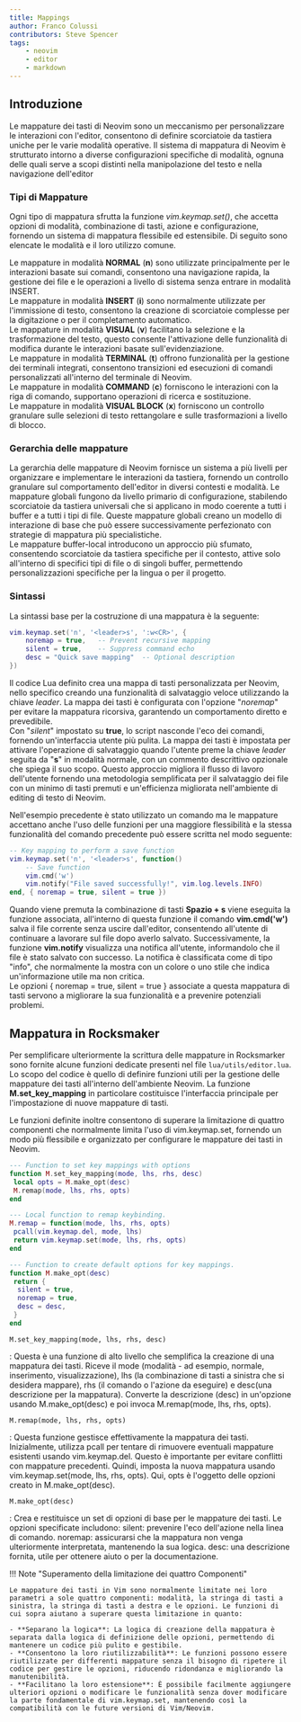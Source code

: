 ```yaml
---
title: Mappings
author: Franco Colussi
contributors: Steve Spencer
tags:
    - neovim
    - editor
    - markdown
---
```

<!--vale off-->

## Introduzione

Le mappature dei tasti di Neovim sono un meccanismo per personalizzare le interazioni con l'editor, consentono di definire scorciatoie da tastiera uniche per le varie modalità operative. Il sistema di mappatura di Neovim è strutturato intorno a diverse configurazioni specifiche di modalità, ognuna delle quali serve a scopi distinti nella manipolazione del testo e nella navigazione dell'editor

### Tipi di Mappature

Ogni tipo di mappatura sfrutta la funzione *vim.keymap.set()*, che accetta opzioni di modalità, combinazione di tasti, azione e configurazione, fornendo un sistema di mappatura flessibile ed estensibile. Di seguito sono elencate le modalità e il loro utilizzo comune.

Le mappature in modalità **NORMAL** (**n**) sono utilizzate principalmente per le interazioni basate sui comandi, consentono una navigazione rapida, la gestione dei file e le operazioni a livello di sistema senza entrare in modalità INSERT.  
Le mappature in modalità **INSERT** (**i**) sono normalmente utilizzate per l'immissione di testo, consentono la creazione di scorciatoie complesse per la digitazione o per il  completamento automatico.  
Le mappature in modalità **VISUAL** (**v**) facilitano la selezione e la trasformazione del testo, questo consente l'attivazione delle funzionalità di modifica durante le interazioni basate sull'evidenziazione.  
Le mappature in modalità **TERMINAL** (**t**) offrono funzionalità per la gestione dei terminali integrati, consentono transizioni ed esecuzioni di comandi personalizzati all'interno del terminale di Neovim.  
Le mappature in modalità **COMMAND** (**c**) forniscono le interazioni con la riga di comando, supportano operazioni di ricerca e sostituzione.  
Le mappature in modalità **VISUAL BLOCK** (**x**) forniscono un controllo granulare sulle selezioni di testo rettangolare e sulle trasformazioni a livello di blocco.

### Gerarchia delle mappature

La gerarchia delle mappature di Neovim fornisce un sistema a più livelli per organizzare e implementare le interazioni da tastiera, fornendo un controllo granulare sul comportamento dell'editor in diversi contesti e modalità. Le mappature globali fungono da livello primario di configurazione, stabilendo scorciatoie da tastiera universali che si applicano in modo coerente a tutti i buffer e a tutti i tipi di file. Queste mappature globali creano un modello di interazione di base che può essere successivamente perfezionato con strategie di mappatura più specialistiche.  
Le mappature buffer-local introducono un approccio più sfumato, consentendo scorciatoie da tastiera specifiche per il contesto, attive solo all'interno di specifici tipi di file o di singoli buffer, permettendo personalizzazioni specifiche per la lingua o per il progetto.

### Sintassi

La sintassi base per la costruzione di una mappatura è la seguente:

```lua
vim.keymap.set('n', '<leader>s', ':w<CR>', {
    noremap = true,   -- Prevent recursive mapping
    silent = true,    -- Suppress command echo
    desc = "Quick save mapping"  -- Optional description
})
```

Il codice Lua definito crea una mappa di tasti personalizzata per Neovim, nello specifico creando una funzionalità di salvataggio veloce utilizzando la chiave *leader*. La mappa dei tasti è configurata con l'opzione "*noremap*" per evitare la mappatura ricorsiva, garantendo un comportamento diretto e prevedibile.  
Con "*silent*" impostato su **true**, lo script nasconde l'eco dei comandi, fornendo un'interfaccia utente più pulita. La mappa dei tasti è impostata per attivare l'operazione di salvataggio quando l'utente preme la chiave *leader* seguita da "**s**" in modalità normale, con un commento descrittivo opzionale che spiega il suo scopo. Questo approccio migliora il flusso di lavoro dell'utente fornendo una metodologia semplificata per il salvataggio dei file con un minimo di tasti premuti e un'efficienza migliorata nell'ambiente di editing di testo di Neovim.

Nell'esempio precedente è stato utilizzato un comando ma le mappature accettano anche l'uso delle funzioni per una maggiore flessibilità e la stessa funzionalità del comando precedente può essere scritta nel modo seguente:

```lua
-- Key mapping to perform a save function
vim.keymap.set('n', '<leader>s', function()
    -- Save function
    vim.cmd('w')
    vim.notify("File saved successfully!", vim.log.levels.INFO)
end, { noremap = true, silent = true })
```

Quando viene premuta la combinazione di tasti **Spazio + s** viene eseguita la funzione associata, all'interno di questa funzione il comando **vim.cmd('w')** salva il file corrente senza uscire dall'editor, consentendo all'utente di continuare a lavorare sul file dopo averlo salvato. Successivamente, la funzione **vim.notify** visualizza una notifica all'utente, informandolo che il file è stato salvato con successo. La notifica è classificata come di tipo "info", che normalmente la mostra con un colore o uno stile che indica un'informazione utile ma non critica.  
Le opzioni { noremap = true, silent = true } associate a questa mappatura di tasti servono a migliorare la sua funzionalità e a prevenire potenziali problemi.

## Mappatura in Rocksmaker

Per semplificare ulteriormente la scrittura delle mappature in Rocksmarker sono fornite alcune funzioni dedicate presenti nel file `lua/utils/editor.lua`. Lo scopo del codice è quello di definire funzioni utili per la gestione delle mappature dei tasti all'interno dell'ambiente Neovim. La funzione **M.set_key_mapping** in particolare costituisce l'interfaccia principale per l'impostazione di nuove mappature di tasti.

Le funzioni definite inoltre consentono di superare la limitazione di quattro componenti che normalmente limita l'uso di vim.keymap.set, fornendo un modo più flessibile e organizzato per configurare le mappature dei tasti in Neovim.

```lua
--- Function to set key mappings with options
function M.set_key_mapping(mode, lhs, rhs, desc)
 local opts = M.make_opt(desc)
 M.remap(mode, lhs, rhs, opts)
end

--- Local function to remap keybinding.
M.remap = function(mode, lhs, rhs, opts)
 pcall(vim.keymap.del, mode, lhs)
 return vim.keymap.set(mode, lhs, rhs, opts)
end

--- Function to create default options for key mappings.
function M.make_opt(desc)
 return {
  silent = true,
  noremap = true,
  desc = desc,
 }
end
```

`M.set_key_mapping(mode, lhs, rhs, desc)`

:    Questa è una funzione di alto livello che semplifica la creazione di una mappatura dei tasti. Riceve il mode (modalità - ad esempio, normale, inserimento, visualizzazione), lhs (la combinazione di tasti a sinistra che si desidera mappare), rhs (il comando o l'azione da eseguire) e desc(una descrizione per la mappatura).
Converte la descrizione (desc) in un'opzione usando M.make_opt(desc) e poi invoca M.remap(mode, lhs, rhs, opts).

`M.remap(mode, lhs, rhs, opts)`

:    Questa funzione gestisce effettivamente la mappatura dei tasti. Inizialmente, utilizza pcall per tentare di rimuovere eventuali mappature esistenti usando vim.keymap.del. Questo è importante per evitare conflitti con mappature precedenti.
Quindi, imposta la nuova mappatura usando vim.keymap.set(mode, lhs, rhs, opts). Qui, opts è l'oggetto delle opzioni creato in M.make_opt(desc).

`M.make_opt(desc)`

:    Crea e restituisce un set di opzioni di base per le mappature dei tasti. Le opzioni specificate includono:
silent: prevenire l'eco dell'azione nella linea di comando.
noremap: assicurarsi che la mappatura non venga ulteriormente interpretata, mantenendo la sua logica.
desc: una descrizione fornita, utile per ottenere aiuto o per la documentazione.

!!! Note "Superamento della limitazione dei quattro Componenti"

    Le mappature dei tasti in Vim sono normalmente limitate nei loro parametri a sole quattro componenti: modalità, la stringa di tasti a sinistra, la stringa di tasti a destra e le opzioni. Le funzioni di cui sopra aiutano a superare questa limitazione in quanto:

    - **Separano la logica**: La logica di creazione della mappatura è separata dalla logica di definizione delle opzioni, permettendo di mantenere un codice più pulito e gestibile.  
    - **Consentono la loro riutilizzabilità**: Le funzioni possono essere riutilizzate per differenti mappature senza il bisogno di ripetere il codice per gestire le opzioni, riducendo ridondanza e migliorando la manutenibilità.  
    - **Facilitano la loro estensione**: È possibile facilmente aggiungere ulteriori opzioni o modificare le funzionalità senza dover modificare la parte fondamentale di vim.keymap.set, mantenendo così la compatibilità con le future versioni di Vim/Neovim.
    
